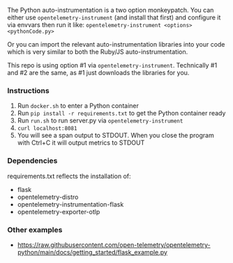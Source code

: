 The Python auto-instrumentation is a two option monkeypatch. You can either use `opentelemetry-instrument` (and install that first) and configure it via envvars then run it like:
`opentelemetry-instrument <options> <pythonCode.py>`

Or you can import the relevant auto-instrumentation libraries into your code which is very similar to both the Ruby/JS auto-instrumentation.

This repo is using option #1 via `opentelemetry-instrument`. Technically #1 and #2 are the same, as #1 just downloads the libraries for you.

### Instructions
1. Run `docker.sh` to enter a Python container
1. Run `pip install -r requirements.txt` to get the Python container ready
1. Run `run.sh` to run server.py via `opentelemetry-instrument`
1. `curl localhost:8081`
1. You will see a span output to STDOUT. When you close the program with Ctrl+C it will output metrics to STDOUT

### Dependencies
requirements.txt reflects the installation of:
* flask
* opentelemetry-distro
* opentelemetry-instrumentation-flask
* opentelemetry-exporter-otlp

### Other examples
* https://raw.githubusercontent.com/open-telemetry/opentelemetry-python/main/docs/getting_started/flask_example.py
